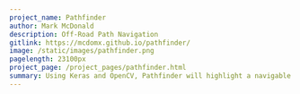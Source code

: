 ```yaml
---
project_name: Pathfinder
author: Mark McDonald
description: Off-Road Path Navigation
gitlink: https://mcdomx.github.io/pathfinder/
image: /static/images/pathfinder.png
pagelength: 23100px
project_page: /project_pages/pathfinder.html
summary: Using Keras and OpenCV, Pathfinder will highlight a navigable path on a video of off-road terrain.  The model was trained on a small set of publically available data that was augmented to produce a useful set of training data.
---
```

